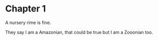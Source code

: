 # Chapter 1

A nursery rime is fine.

They say I am a Amazonian, that could be true but I am a Zooonian too.
